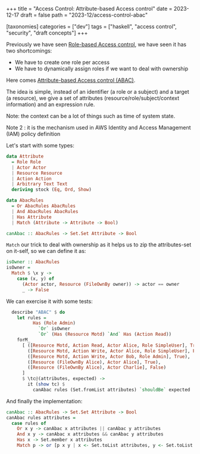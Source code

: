 +++
title = "Access Control: Attribute-based Access control"
date = 2023-12-17
draft = false
path = "2023-12/access-control-abac"

[taxonomies]
categories = ["dev"]
tags = ["haskell", "access control", "security", "draft concepts"]
+++

Previously we have seen [Role-based Access control](@/blog/2023-12-13_access-control-rbac.md),
we have seen it has two shortcomings:

* We have to create one role per access
* We have to dynamically assign roles if we want to deal with ownership

Here comes [Attribute-based Access control (ABAC)](https://en.wikipedia.org/wiki/Attribute-based_access_control).

The idea is simple, instead of an identifier (a role or a subject) and a target
(a resource), we give a set of attributes (resource/role/subject/context information)
and an expression rule.

Note: the context can be a lot of things such as time of system state.

Note 2 : it is the mechanism used in AWS Identity and Access Management (IAM) policy definition

Let's start with some types:

```haskell
data Attribute
  = Role Role
  | Actor Actor
  | Resource Resource
  | Action Action
  | Arbitrary Text Text
  deriving stock (Eq, Ord, Show)

data AbacRules
  = Or AbacRules AbacRules
  | And AbacRules AbacRules
  | Has Attribute
  | Match (Attribute -> Attribute -> Bool)

canAbac :: AbacRules -> Set.Set Attribute -> Bool
```

`Match` our trick to deal with ownership as it helps us to zip the attributes-set
on it-self, so we can define it as:

```haskell
isOwner :: AbacRules
isOwner =
  Match $ \x y ->
    case (x, y) of
      (Actor actor, Resource (FileOwnBy owner)) -> actor == owner
      _ -> False
```

We can exercise it with some tests:

```haskell
  describe "ABAC" $ do
    let rules =
          Has (Role Admin)
            `Or` isOwner
            `Or` (Has (Resource Motd) `And` Has (Action Read))
    forM_
      [ ([Resource Motd, Action Read, Actor Alice, Role SimpleUser], True),
        ([Resource Motd, Action Write, Actor Alice, Role SimpleUser], False),
        ([Resource Motd, Action Write, Actor Bob, Role Admin], True),
        ([Resource (FileOwnBy Alice), Actor Alice], True),
        ([Resource (FileOwnBy Alice), Actor Charlie], False)
      ]
      $ \tc@(attributes, expected) ->
        it (show tc) $
          canAbac rules (Set.fromList attributes) `shouldBe` expected
```

And finally the implementation:

```haskell
canAbac :: AbacRules -> Set.Set Attribute -> Bool
canAbac rules attributes =
  case rules of
    Or x y -> canAbac x attributes || canAbac y attributes
    And x y -> canAbac x attributes && canAbac y attributes
    Has x -> Set.member x attributes
    Match p -> or [p x y | x <- Set.toList attributes, y <- Set.toList attributes]
```
